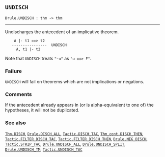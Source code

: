 ## `UNDISCH`

``` hol4
Drule.UNDISCH : thm -> thm
```

------------------------------------------------------------------------

Undischarges the antecedent of an implicative theorem.

``` hol4
    A |- t1 ==> t2
   ----------------  UNDISCH
     A, t1 |- t2
```

Note that `UNDISCH` treats `"~u"` as `"u ==> F"`.

### Failure

`UNDISCH` will fail on theorems which are not implications or negations.

### Comments

If the antecedent already appears in (or is alpha-equivalent to one of)
the hypotheses, it will not be duplicated.

### See also

[`Thm.DISCH`](#Thm.DISCH), [`Drule.DISCH_ALL`](#Drule.DISCH_ALL),
[`Tactic.DISCH_TAC`](#Tactic.DISCH_TAC),
[`Thm_cont.DISCH_THEN`](#Thm_cont.DISCH_THEN),
[`Tactic.FILTER_DISCH_TAC`](#Tactic.FILTER_DISCH_TAC),
[`Tactic.FILTER_DISCH_THEN`](#Tactic.FILTER_DISCH_THEN),
[`Drule.NEG_DISCH`](#Drule.NEG_DISCH),
[`Tactic.STRIP_TAC`](#Tactic.STRIP_TAC),
[`Drule.UNDISCH_ALL`](#Drule.UNDISCH_ALL),
[`Drule.UNDISCH_SPLIT`](#Drule.UNDISCH_SPLIT),
[`Drule.UNDISCH_TM`](#Drule.UNDISCH_TM),
[`Tactic.UNDISCH_TAC`](#Tactic.UNDISCH_TAC)
